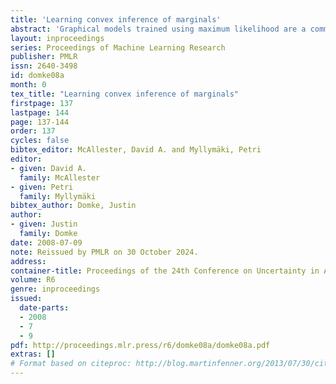 ```yaml
---
title: 'Learning convex inference of marginals'
abstract: 'Graphical models trained using maximum likelihood are a common tool for probabilistic inference of marginal distributions. However, this approach suffers difficulties when either the inference process or the model is approximate. In this paper, the inference process is first defined to be the minimization of a convex function, inspired by free energy approximations. Learning is then done directly in terms of the performance of the inference process at univariate marginal prediction. The main novelty is that this is a direct minimization of empirical risk, where the risk measures the accuracy of predicted marginals.'
layout: inproceedings
series: Proceedings of Machine Learning Research
publisher: PMLR
issn: 2640-3498
id: domke08a
month: 0
tex_title: "Learning convex inference of marginals"
firstpage: 137
lastpage: 144
page: 137-144
order: 137
cycles: false
bibtex_editor: McAllester, David A. and Myllymäki, Petri
editor:
- given: David A.
  family: McAllester
- given: Petri
  family: Myllymäki
bibtex_author: Domke, Justin
author:
- given: Justin
  family: Domke 
date: 2008-07-09
note: Reissued by PMLR on 30 October 2024.
address:
container-title: Proceedings of the 24th Conference on Uncertainty in Artificial Intelligence
volume: R6
genre: inproceedings
issued:
  date-parts:
  - 2008
  - 7
  - 9
pdf: http://proceedings.mlr.press/r6/domke08a/domke08a.pdf
extras: []
# Format based on citeproc: http://blog.martinfenner.org/2013/07/30/citeproc-yaml-for-bibliographies/
---
```

